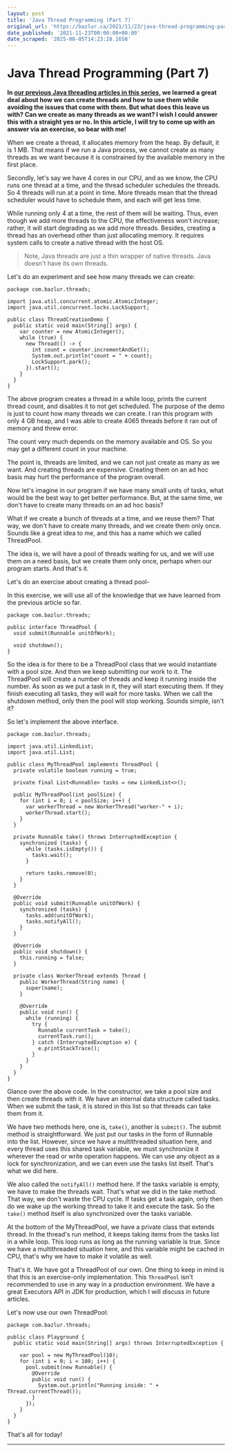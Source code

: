 ```yaml
---
layout: post
title: 'Java Thread Programming (Part 7)'
original_url: 'https://bazlur.ca/2021/11/23/java-thread-programming-part-7/'
date_published: '2021-11-23T00:00:00+00:00'
date_scraped: '2025-08-05T14:23:28.1658'
---
```


Java Thread Programming (Part 7)
================================

**In [our previous Java threading articles in this series](https://foojay.io/today/author/bazlur-rahman/), we learned a great deal about how we can create threads and how to use them while avoiding the issues that come with them. But what does this leave us with? Can we create as many threads as we want? I wish I could answer this with a straight yes or no. In this article, I will try to come up with an answer via an exercise, so bear with me!**

When we create a thread, it allocates memory from the heap. By default, it is 1 MB. That means if we run a Java process, we cannot create as many threads as we want because it is constrained by the available memory in the first place.

Secondly, let's say we have 4 cores in our CPU, and as we know, the CPU runs one thread at a time, and the thread scheduler schedules the threads. So 4 threads will run at a point in time. More threads mean that the thread scheduler would have to schedule them, and each will get less time.

While running only 4 at a time, the rest of them will be waiting. Thus, even though we add more threads to the CPU, the effectiveness won't increase; rather, it will start degrading as we add more threads. Besides, creating a thread has an overhead other than just allocating memory. It requires system calls to create a native thread with the host OS.
> Note, Java threads are just a thin wrapper of native threads. Java doesn't have its own threads.

Let's do an experiment and see how many threads we can create:

```
package com.bazlur.threads;

import java.util.concurrent.atomic.AtomicInteger;
import java.util.concurrent.locks.LockSupport;

public class ThreadCreationDemo {
  public static void main(String[] args) {
    var counter = new AtomicInteger();
    while (true) {
      new Thread(() -> {
        int count = counter.incrementAndGet();
        System.out.println("count = " + count);
        LockSupport.park();
      }).start();
    }
  }
}
```

The above program creates a thread in a while loop, prints the current thread count, and disables it to not get scheduled. The purpose of the demo is just to count how many threads we can create. I ran this program with only 4 GB heap, and I was able to create 4065 threads before it ran out of memory and threw error.

The count very much depends on the memory available and OS. So you may get a different count in your machine.

The point is, threads are limited, and we can not just create as many as we want. And creating threads are expensive. Creating them on an ad hoc basis may hurt the performance of the program overall.

Now let's imagine in our program if we have many small units of tasks, what would be the best way to get better performance. But, at the same time, we don't have to create many threads on an ad hoc basis?

What if we create a bunch of threads at a time, and we reuse them? That way, we don't have to create many threads, and we create them only once. Sounds like a great idea to me, and this has a name which we called ThreadPool.

The idea is, we will have a pool of threads waiting for us, and we will use them on a need basis, but we create them only once, perhaps when our program starts. And that's it.

Let's do an exercise about creating a thread pool-

In this exercise, we will use all of the knowledge that we have learned from the previous article so far.

```
package com.bazlur.threads;

public interface ThreadPool {
  void submit(Runnable unitOfWork);

  void shutdown();
}
```

So the idea is for there to be a ThreadPool class that we would instantiate with a pool size. And then we keep submitting our work to it. The ThreadPool will create a number of threads and keep it running inside the number. As soon as we put a task in it, they will start executing them. If they finish executing all tasks, they will wait for more tasks. When we call the shutdown method, only then the pool will stop working. Sounds simple, isn't it?

So let's implement the above interface.

```
package com.bazlur.threads;

import java.util.LinkedList;
import java.util.List;

public class MyThreadPool implements ThreadPool {
  private volatile boolean running = true;

  private final List<Runnable> tasks = new LinkedList<>();

  public MyThreadPool(int poolSize) {
    for (int i = 0; i < poolSize; i++) {
      var workerThread = new WorkerThread("worker-" + i);
      workerThread.start();
    }
  }

  private Runnable take() throws InterruptedException {
    synchronized (tasks) {
      while (tasks.isEmpty()) {
        tasks.wait();
      }

      return tasks.remove(0);
    }
  }

  @Override
  public void submit(Runnable unitOfWork) {
    synchronized (tasks) {
      tasks.add(unitOfWork);
      tasks.notifyAll();
    }
  }

  @Override
  public void shutdown() {
    this.running = false;
  }

  private class WorkerThread extends Thread {
    public WorkerThread(String name) {
      super(name);
    }

    @Override
    public void run() {
      while (running) {
        try {
          Runnable currentTask = take();
          currentTask.run();
        } catch (InterruptedException e) {
          e.printStackTrace();
        }
      }
    }
  }
}
```

Glance over the above code. In the constructor, we take a pool size and then create threads with it. We have an internal data structure called tasks. When we submit the task, it is stored in this list so that threads can take them from it.

We have two methods here, one is, `take()`, another is `submit()`. The submit method is straightforward. We just put our tasks in the form of Runnable into the list. However, since we have a multithreaded situation here, and every thread uses this shared task variable, we must synchronize it wherever the read or write operation happens. We can use any object as a lock for synchronization, and we can even use the tasks list itself. That's what we did here.

We also called the `notifyAll()` method here. If the tasks variable is empty, we have to make the threads wait. That's what we did in the take method. That way, we don't waste the CPU cycle. If tasks get a task again, only then do we wake up the working thread to take it and execute the task. So the `take()` method itself is also synchronized over the tasks variable.

At the bottom of the MyThreadPool, we have a private class that extends thread. In the thread's run method, it keeps taking items from the tasks list in a while loop. This loop runs as long as the running variable is true. Since we have a multithreaded situation here, and this variable might be cached in CPU, that's why we have to make it volatile as well.

That's it. We have got a ThreadPool of our own. One thing to keep in mind is that this is an exercise-only implementation. This `ThreadPool` isn't recommended to use in any way in a production environment. We have a great Executors API in JDK for production, which I will discuss in future articles.

Let's now use our own ThreadPool:

```
package com.bazlur.threads;

public class Playground {
  public static void main(String[] args) throws InterruptedException {

    var pool = new MyThreadPool(10);
    for (int i = 0; i < 100; i++) {
      pool.submit(new Runnable() {
        @Override
        public void run() {
          System.out.println("Running inside: " + Thread.currentThread());
        }
      });
    }
  }
}
```

That's all for today!  

*** ** * ** ***

